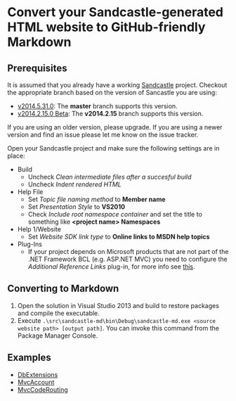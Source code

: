﻿Convert your Sandcastle-generated HTML website to GitHub-friendly Markdown
==========================================================================

Prerequisites
-------------
It is assumed that you already have a working [Sandcastle](https://shfb.codeplex.com/) project. Checkout the appropriate branch based on the version of Sancastle you are using: 

- [v2014.5.31.0](https://shfb.codeplex.com/releases/view/121365): The **master** branch supports this version.
- [v2014.2.15.0 Beta](https://shfb.codeplex.com/releases/view/118566): The **v2014.2.15** branch supports this version.

If you are using an older version, please upgrade. If you are using a newer version and find an issue please let me know on the issue tracker.

Open your Sandcastle project and make sure the following settings are in place:

* Build
  - Uncheck *Clean intermediate files after a succesful build*
  - Uncheck *Indent rendered HTML*
* Help File
  - Set *Topic file naming method* to **Member name**
  - Set *Presentation Style* to **VS2010**
  - Check *Include root namespace container* and set the title to something like **&lt;project name> Namespaces**
* Help 1/Website
  - Set *Website SDK link type* to **Online links to MSDN help topics**
* Plug-Ins
  - If your project depends on Microsoft products that are not part of the .NET Framework BCL (e.g. ASP.NET MVC) you need to configure the *Additional Reference Links* plug-in, for more info see [this](http://stackoverflow.com/questions/9082149).

Converting to Markdown
----------------------
1. Open the solution in Visual Studio 2013 and build to restore packages and compile the executable.
2. Execute `.\src\sandcastle-md\bin\Debug\sandcastle-md.exe <source website path> [output path]`. You can invoke this command from the Package Manager Console.

Examples
--------
- [DbExtensions](https://github.com/maxtoroq/DbExtensions/tree/master/docs/api#readme)
- [MvcAccount](https://github.com/maxtoroq/MvcAccount/tree/master/docs/api#readme)
- [MvcCodeRouting](https://github.com/maxtoroq/MvcCodeRouting/tree/master/docs/api#readme)

